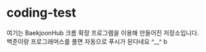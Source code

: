 # coding-test
여기는 BaekjoonHub 크롬 확장 프로그램을 이용해 만들어진 저장소입니다. <br/>
백준이랑 프로그래머스를 풀면 자동으로 푸시가 된다네요 ^__^ b
